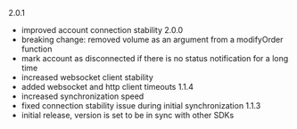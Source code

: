 2.0.1
  - improved account connection stability
2.0.0
  - breaking change: removed volume as an argument from a modifyOrder function
  - mark account as disconnected if there is no status notification for a long time
  - increased websocket client stability
  - added websocket and http client timeouts
1.1.4
  - increased synchronization speed
  - fixed connection stability issue during initial synchronization
1.1.3
  - initial release, version is set to be in sync with other SDKs
